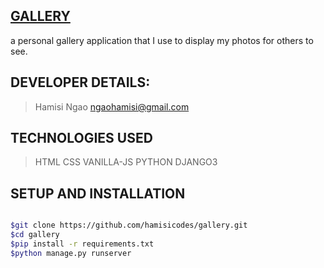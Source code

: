 ## [GALLERY](https://ham-gallery.herokuapp.com/ "live link ")
 a personal gallery application that I use to display my photos for others to see.
 
## DEVELOPER DETAILS:
>Hamisi Ngao
>ngaohamisi@gmail.com

## TECHNOLOGIES USED
>HTML    CSS     VANILLA-JS    PYTHON    DJANGO3

## SETUP AND INSTALLATION

```bash

$git clone https://github.com/hamisicodes/gallery.git
$cd gallery
$pip install -r requirements.txt
$python manage.py runserver


```

